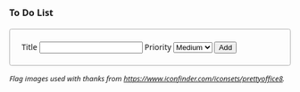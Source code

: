 <style>
body {
  font-family: sans;
  line-height: 1.5;
}

/* Limit the maximum width regardless of window size */
.container {
  max-width: 60em;
  margin-left: auto;
  margin-right: auto;
}

/* The form */
#todo {
  border: solid thin darkgray;
  padding: 1.5em;
  border-radius: 0.25em;
}

/* The unordered list containing the todos */
#todo-pane {
  padding: 0;
}

/* The todos themselves */
#todo-pane li {
  display: flex;
  max-width: 20em;
  align-items: center;
  background-color: lightyellow;
  border: thin orange solid;
  border-radius: 0.25em;
  padding: 0.5em;
  margin: 1em 0;
}

/* A todo that was just created */
.just-created {
  box-shadow: 0 0 20px 1px orange;
}

/* The image of a flag within a todo */
#todo-pane li img {
  width: 1em;
  padding-right: 1rem;
}

/* The small text in the footer */
small {
  font-size: small;
  font-style: italic;
}
</style>

<h3>To Do List</h3>

<div class="container">

<form id="todo">
    <label for="title">Title</label>
    <input type="text" name="title" id="title" required>
    <label for="priority">Priority</label>
    <select name="priority" id="priority">
      <option value="low">Low</option>
      <option value="medium" selected>Medium</option>
      <option value="high">High</option>
    </select>
    <button>Add</button>
  </form>

  <!-- This is an empty container for use by javascript. -->
  <ul id="todo-pane"></ul>
  
  <footer>
    <small>
      Flag images used with thanks from <a href="https://www.iconfinder.com/iconsets/prettyoffice8">https://www.iconfinder.com/iconsets/prettyoffice8</a>.
    </small>
  </footer>
</div>

<script>
// Store the URL of an image for each priority level.
const priorityImages = {
  low: 'https://cdn1.iconfinder.com/data/icons/prettyoffice8/256/Flag-green.png',
  medium: 'https://cdn1.iconfinder.com/data/icons/prettyoffice8/256/Flag-yellow.png',
  high: 'https://cdn1.iconfinder.com/data/icons/prettyoffice8/256/Flag-red.png',
};

// Get the form by ID from the forms collection.
const form = document.getElementById("todo");
// Get the todo pane (the 'ul' element) to insert todos into.
const todoPane = document.querySelector("ul");
// Get the text input for the title. We'll read from this when creating the todo.
const titleInput = document.getElementById("title");
// Get the priority select element. We'll read from this when creating the todo.
const prioritySelect = document.getElementById("priority");
// Get a *live* list of all elements with the 'todo' class.
const allTodos = document.querySelectorAll(".todo");
// const all Todos = getElementsByClass("todo")

form.addEventListener('submit', createTodo)

function getPriorityImage (level) {
  switch (level) {
    case "low":
      return(priorityImages.low)
    case "medium":
      return(priorityImages.medium)
    case "high":
      return(priorityImages.high)
  }
}

function createTodo(event) {
  const priorityLevel = prioritySelect.value;
  const title = titleInput.value;
  // Create the text node with the variable 'title'.
  const text = document.createTextNode(title);
  const img = document.createElement('img');
  img.src = getPriorityImage(priorityLevel);
  img.style.marginLeft = '5px';
  // Create a new list item element to contain the text node and image.
  const listItem = document.createElement('li');
  // Add the text node to the list item element.
  listItem.appendChild(text);
  listItem.appendChild(img);
  // Add the list item to the list
  todoPane.appendChild(listItem);
  // Prevent the form being submitted to the server
  event.preventDefault() ;
  // Reset form to clear title input
  form.reset();
  // Remove class from previous list item
  const previousListItem = document.querySelector(".just-created")
  if (previousListItem) {
    previousListItem.classList.remove("just-created")
  }
  // Add class to new list item
  listItem.classList.add("just-created");
  // Console log list item with class "just-created"
  justCreated = document.querySelector(".just-created")
  console.log(justCreated)
  // Add a click handler that deletes list item on click
  justCreated.addEventListener('click', deleteItem)
}

function deleteItem (event) {
  element = event.currentTarget;
  element.remove();
}
</script>